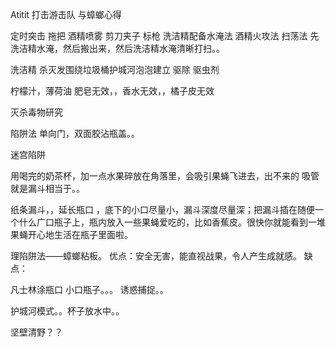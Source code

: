 Atitit 打击游击队 与蟑螂心得


定时突击
拖把  酒精喷雾 剪刀夹子 标枪
洗洁精配备水淹法
酒精火攻法
扫荡法
先洗洁精水淹，然后搬出来，然后洗洁精水淹清晰打扫。。

洗洁精 杀灭发围绕垃圾桶护城河泡泡建立
驱除  驱虫剂

柠檬汁，薄荷油
肥皂无效，，香水无效，，橘子皮无效

灭杀毒物研究





陷阱法
单向门，双面胶沾瓶盖。。


迷宫陷阱

用喝完的奶茶杯，加一点水果碎放在角落里，会吸引果蝇飞进去，出不来的
吸管就是漏斗相当于。。

纸条漏斗，，延长瓶口
，底下的小口尽量小，漏斗深度尽量深；把漏斗插在随便一个什么广口瓶子上，瓶内放入一些果蝇爱吃的，比如香蕉皮。很快你就能看到一堆果蝇开心地生活在瓶子里面啦。

理陷阱法——蟑螂粘板。 优点：安全无害，能直视战果，令人产生成就感。 缺点：

凡士林涂瓶口  小口瓶子。。。  诱惑捕捉。。

护城河模式。。杯子放水中。。



坚壁清野？？

